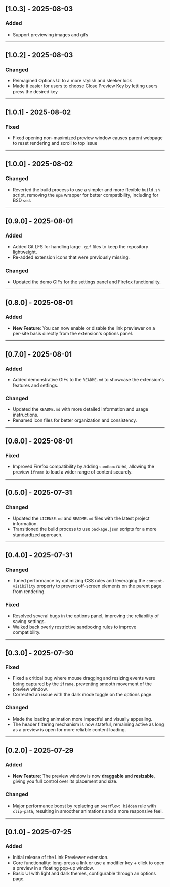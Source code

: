 ## [1.0.3] - 2025-08-03

### Added

* Support previewing images and gifs

---

## [1.0.2] - 2025-08-03

### Changed

* Reimagined Options UI to a more stylish and sleeker look
* Made it easier for users to choose Close Preview Key by letting users press the desired key

---

## [1.0.1] - 2025-08-02

### Fixed

* Fixed opening non-maximized preview window causes parent webpage to reset rendering and scroll to top issue

---

## [1.0.0] - 2025-08-02

### Changed

* Reverted the build process to use a simpler and more flexible `build.sh` script, removing the `npm` wrapper for better compatibility, including for BSD `sed`.

---

## [0.9.0] - 2025-08-01

### Added

* Added Git LFS for handling large `.gif` files to keep the repository lightweight.
* Re-added extension icons that were previously missing.

### Changed

* Updated the demo GIFs for the settings panel and Firefox functionality.

---

## [0.8.0] - 2025-08-01

### Added

* **New Feature**: You can now enable or disable the link previewer on a per-site basis directly from the extension's options panel.

---

## [0.7.0] - 2025-08-01

### Added

* Added demonstrative GIFs to the `README.md` to showcase the extension's features and settings.

### Changed

* Updated the `README.md` with more detailed information and usage instructions.
* Renamed icon files for better organization and consistency.

---

## [0.6.0] - 2025-08-01

### Fixed

* Improved Firefox compatibility by adding `sandbox` rules, allowing the preview `iframe` to load a wider range of content securely.

---

## [0.5.0] - 2025-07-31

### Changed

* Updated the `LICENSE.md` and `README.md` files with the latest project information.
* Transitioned the build process to use `package.json` scripts for a more standardized approach.

---

## [0.4.0] - 2025-07-31

### Changed

* Tuned performance by optimizing CSS rules and leveraging the `content-visibility` property to prevent off-screen elements on the parent page from rendering.

### Fixed

* Resolved several bugs in the options panel, improving the reliability of saving settings.
* Walked back overly restrictive sandboxing rules to improve compatibility.

---

## [0.3.0] - 2025-07-30

### Fixed

* Fixed a critical bug where mouse dragging and resizing events were being captured by the `iframe`, preventing smooth movement of the preview window.
* Corrected an issue with the dark mode toggle on the options page.

### Changed

* Made the loading animation more impactful and visually appealing.
* The header filtering mechanism is now stateful, remaining active as long as a preview is open for more reliable content loading.

---

## [0.2.0] - 2025-07-29

### Added

* **New Feature**: The preview window is now **draggable** and **resizable**, giving you full control over its placement and size.

### Changed

* Major performance boost by replacing an `overflow: hidden` rule with `clip-path`, resulting in smoother animations and a more responsive feel.

---

## [0.1.0] - 2025-07-25

### Added

* Initial release of the Link Previewer extension.
* Core functionality: long-press a link or use a modifier key + click to open a preview in a floating pop-up window.
* Basic UI with light and dark themes, configurable through an options page.